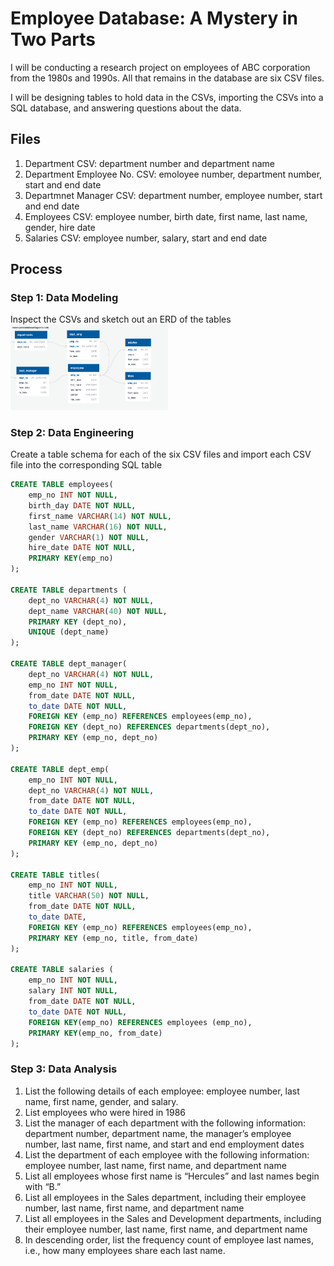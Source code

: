 # Employee Database: A Mystery in Two Parts 

I will be conducting a research project on employees of ABC corporation from the 1980s and 1990s. All that remains in the database are six CSV files. 

I will be designing tables to hold data in the CSVs, importing the CSVs into a SQL database, and answering questions about the data. 

## Files
1. Department CSV: department number and department name
2. Department Employee No. CSV: emoloyee number, department number, start and end date
3. Departmnet Manager CSV: department number, employee number, start and end date 
4. Employees CSV: employee number, birth date, first name, last name, gender, hire date
5. Salaries CSV: employee number, salary, start and end date 

## Process 
### Step 1: Data Modeling 
Inspect the CSVs and sketch out an ERD of the tables <br />
<img src = "results/erd.png" width = "50%">

### Step 2: Data Engineering
Create a table schema for each of the six CSV files and import each CSV file into the corresponding SQL table
```sql 
CREATE TABLE employees(
	emp_no INT NOT NULL,
	birth_day DATE NOT NULL,
	first_name VARCHAR(14) NOT NULL,
	last_name VARCHAR(16) NOT NULL,
	gender VARCHAR(1) NOT NULL,
	hire_date DATE NOT NULL,
	PRIMARY KEY(emp_no)
);

CREATE TABLE departments (
	dept_no VARCHAR(4) NOT NULL,
	dept_name VARCHAR(40) NOT NULL,
	PRIMARY KEY (dept_no),
	UNIQUE (dept_name)
);

CREATE TABLE dept_manager(
	dept_no VARCHAR(4) NOT NULL,
	emp_no INT NOT NULL, 
	from_date DATE NOT NULL,
	to_date DATE NOT NULL,
	FOREIGN KEY (emp_no) REFERENCES employees(emp_no),
	FOREIGN KEY (dept_no) REFERENCES departments(dept_no),
	PRIMARY KEY (emp_no, dept_no)
); 

CREATE TABLE dept_emp(
	emp_no INT NOT NULL,
	dept_no VARCHAR(4) NOT NULL,
	from_date DATE NOT NULL,
	to_date DATE NOT NULL,
	FOREIGN KEY (emp_no) REFERENCES employees(emp_no),
	FOREIGN KEY (dept_no) REFERENCES departments(dept_no),
	PRIMARY KEY (emp_no, dept_no)
); 

CREATE TABLE titles(
	emp_no INT NOT NULL,
	title VARCHAR(50) NOT NULL,
	from_date DATE NOT NULL,
	to_date DATE,
	FOREIGN KEY (emp_no) REFERENCES employees(emp_no),
	PRIMARY KEY (emp_no, title, from_date)
);

CREATE TABLE salaries (
	emp_no INT NOT NULL, 
	salary INT NOT NULL, 
	from_date DATE NOT NULL,
	to_date DATE NOT NULL,
	FOREIGN KEY(emp_no) REFERENCES employees (emp_no), 
	PRIMARY KEY(emp_no, from_date)
);
```
### Step 3: Data Analysis
1. List the following details of each employee: employee number, last name, first name, gender, and salary.
2. List employees who were hired in 1986
3. List the manager of each department with the following information: department number, department name, the manager’s employee number, last name, first name, and start and end employment dates
4. List the department of each employee with the following information: employee number, last name, first name, and department name
5. List all employees whose first name is “Hercules” and last names begin with “B.”
6. List all employees in the Sales department, including their employee number, last name, first name, and department name
7. List all employees in the Sales and Development departments, including their employee number, last name, first name, and department name
8. In descending order, list the frequency count of employee last names, i.e., how many employees share each last name.
